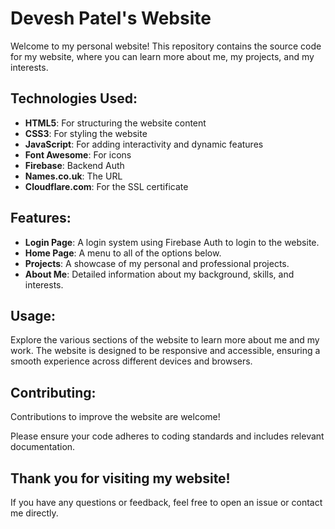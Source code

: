 # Devesh Patel's Website

Welcome to my personal website! This repository contains the source code for my website, where you can learn more about me, my projects, and my interests.

## Technologies Used:
- **HTML5**: For structuring the website content
- **CSS3**: For styling the website
- **JavaScript**: For adding interactivity and dynamic features
- **Font Awesome**: For icons
- **Firebase**: Backend Auth
- **Names.co.uk**: The URL
- **Cloudflare.com**: For the SSL certificate

## Features:
- **Login Page**: A login system using Firebase Auth to login to the website.
- **Home Page**: A menu to all of the options below.
- **Projects**: A showcase of my personal and professional projects.
- **About Me**: Detailed information about my background, skills, and interests.

## Usage:
Explore the various sections of the website to learn more about me and my work. 
The website is designed to be responsive and accessible, ensuring a smooth experience across different devices and browsers.

## Contributing:
Contributions to improve the website are welcome! 

Please ensure your code adheres to coding standards and includes relevant documentation.

## Thank you for visiting my website!
If you have any questions or feedback, feel free to open an issue or contact me directly.
